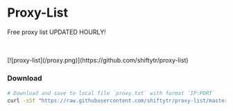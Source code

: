 # Proxy-List
Free proxy list UPDATED HOURLY!


<br>
<br>
[![proxy-list](/proxy.png)](https://github.com/shiftytr/proxy-list)

### Download
```bash
# Download and save to local file `proxy.txt` with format `IP:PORT`
curl -sSf "https://raw.githubusercontent.com/shiftytr/proxy-list/master/proxy.txt" > proxy.txt
```
